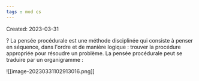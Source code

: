 ```yaml
---
tags : mod cs
---
```

Created: 2023-03-31

?
La pensée procédurale est une méthode disciplinée qui consiste à penser en séquence, dans l'ordre et de manière logique : trouver la procédure appropriée pour résoudre un problème. 
La pensée procédurale peut se traduire par un organigramme :

![[image-20230331102913016.png]]

